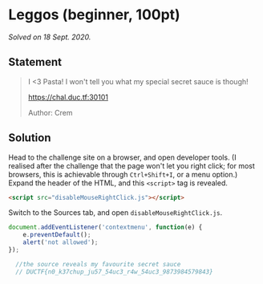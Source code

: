 # Leggos (beginner, 100pt)

_Solved on 18 Sept. 2020._

## Statement

<!-- markdownlint-disable no-bare-urls -->
> I <3 Pasta! I won't tell you what my special secret sauce is though!
>
> https://chal.duc.tf:30101
>
> Author: Crem
<!-- markdownlint-enable no-bare-urls -->

## Solution

Head to the challenge site on a browser, and open developer tools. (I realised after the challenge that the page won't
let you right click; for most browsers, this is achievable through `Ctrl+Shift+I`, or a menu option.) Expand the header
of the HTML, and this `<script>` tag is revealed.

```html
<script src="disableMouseRightClick.js"></script>
```

Switch to the Sources tab, and open `disableMouseRightClick.js`.

```js
document.addEventListener('contextmenu', function(e) {
    e.preventDefault();
    alert('not allowed');
});

  //the source reveals my favourite secret sauce
  // DUCTF{n0_k37chup_ju57_54uc3_r4w_54uc3_9873984579843}
```
